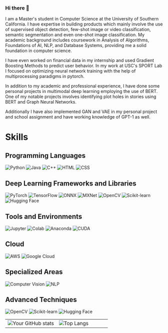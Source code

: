 ### Hi there 👋

I am a Master's student in Computer Science at the University of Southern California. I have expertise in building products which mainly involve the use of supervised object detection, few-shot image or video classification, semantic segmentation and even one-shot image classification. My academic background includes coursework in Analysis of Algorithms, Foundations of AI, NLP, and Database Systems, providing me a solid foundation in computer science.

I have even worked on financial data in my internship and used Gradient Boosting Methods to predict user behavior. In my work at USC's SPORT Lab 
I focused on optimizing neural network training with the help of multiprocessing paradigms in pytorch.

In addition to my academic and professional experience, I have done some personal projects in multimodal deep learning employing the use of BERT. One of my notable projects involves identifying plot holes in stories using BERT and Graph Neural Networks. 

Additionally I have also implemented GAN and VAE in my personal project and school assignment and have working knowledge of GPT-1 as well.

# Skills
## Programming Languages
![Python](https://img.shields.io/badge/python-3670A0?style=for-the-badge&logo=python&logoColor=ffdd54)   ![Java](https://img.shields.io/badge/Java-ED8B00?style=for-the-badge&logo=java&logoColor=white)  ![C++](https://img.shields.io/badge/C%2B%2B-00599C?style=for-the-badge&logo=c%2B%2B&logoColor=white) ![HTML](https://img.shields.io/badge/HTML-239120?style=for-the-badge&logo=html5&logoColor=white) ![CSS](https://img.shields.io/badge/CSS-264de4?style=for-the-badge&logo=css3&logoColor=white)

## Deep Learning Frameworks and Libraries
![PyTorch](https://img.shields.io/badge/PyTorch-EE4C2C?style=for-the-badge&logo=pytorch&logoColor=white) ![TensorFlow](https://img.shields.io/badge/TensorFlow-FF6F00?style=for-the-badge&logo=tensorflow&logoColor=white) ![ONNX](https://img.shields.io/badge/ONNX-1C589A?style=for-the-badge&logo=onnx&logoColor=white) ![MXNet](https://img.shields.io/badge/MXNet-D61F1F?style=for-the-badge&logo=apache-mxnet&logoColor=white) ![OpenCV](https://img.shields.io/badge/OpenCV-5C3EE8?style=for-the-badge&logo=opencv&logoColor=white) ![Scikit-learn](https://img.shields.io/badge/Scikit_learn-F7931E?style=for-the-badge&logo=scikit-learn&logoColor=white) ![Hugging Face](https://img.shields.io/badge/Hugging_Face-FF4785?style=for-the-badge&logo=huggingface&logoColor=white)


## Tools and Environments
![Jupyter](https://img.shields.io/badge/Jupyter-F37626?style=for-the-badge&logo=Jupyter&logoColor=white) ![Colab](https://img.shields.io/badge/Colab-EE6363?style=for-the-badge&logo=google-colab&logoColor=white) ![Anaconda](https://img.shields.io/badge/Anaconda-44A833?style=for-the-badge&logo=anaconda&logoColor=white) ![CUDA](https://img.shields.io/badge/CUDA-76B900?style=for-the-badge&logo=nvidia&logoColor=white)

## Cloud
![AWS](https://img.shields.io/badge/AWS-232F3E?style=for-the-badge&logo=amazon-aws&logoColor=white) ![Google Cloud](https://img.shields.io/badge/Google_Cloud-4285F4?style=for-the-badge&logo=google-cloud&logoColor=white)

## Specialized Areas
![Computer Vision](https://img.shields.io/badge/Computer_Vision-06AED5?style=for-the-badge&logo=opencv&logoColor=white) ![NLP](https://img.shields.io/badge/NLP-118C4E?style=for-the-badge&logo=natural-language-processing&logoColor=white)

## Advanced Techniques
![OpenCV](https://img.shields.io/badge/OpenCV-5C3EE8?style=for-the-badge&logo=opencv&logoColor=white) ![Scikit-learn](https://img.shields.io/badge/Scikit_learn-F7931E?style=for-the-badge&logo=scikit-learn&logoColor=white) ![Hugging Face](https://img.shields.io/badge/Hugging_Face-FF4785?style=for-the-badge&logo=huggingface&logoColor=white)

<table width="100%">
  <tr>
    <td width="50%">
      <img src="https://github-readme-stats.vercel.app/api?username=shaunakjoshi12&show_icons=true&theme=radical" alt="Your GitHub stats">
    </td>
    <td width="50%">
      <img src="https://github-readme-stats.vercel.app/api/top-langs/?username=shaunakjoshi12&langs_count=8&layout=compact&hide=OpenEdge%20ABL" alt="Top Langs">
    </td>
  </tr>
</table>





<!--
**shaunakjoshi12/shaunakjoshi12** is a ✨ _special_ ✨ repository because its `README.md` (this file) appears on your GitHub profile.

Here are some ideas to get you started:

- 🔭 I’m currently working on ...
- 🌱 I’m currently learning ...
- 👯 I’m looking to collaborate on ...
- 🤔 I’m looking for help with ...
- 💬 Ask me about ...
- 📫 How to reach me: ...
- 😄 Pronouns: ...
- ⚡ Fun fact: ...
-->
